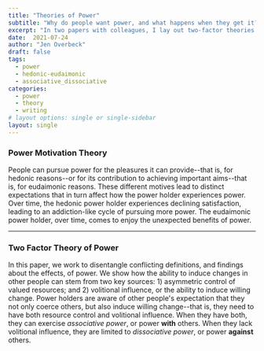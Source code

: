 ```yaml
---
title: "Theories of Power"
subtitle: "Why do people want power, and what happens when they get it? In 2021, I'm working on two major theory papers that lay out key dynamics in the pursuit and experience of power."
excerpt: "In two papers with colleagues, I lay out two-factor theories that describe how some people want power for the pleasures it offers, and others because it enables progress toward important goals; and that analyze how power can lead to more agency or more aggression based on the power holder's balance of resource control and capacity for volitional influence."
date:  2021-07-24
author: "Jen Overbeck"
draft: false
tags:
  - power
  - hedonic-eudaimonic
  - associative_dissociative
categories:
  - power 
  - theory
  - writing
# layout options: single or single-sidebar
layout: single
---
```



### Power Motivation Theory

People can pursue power for the pleasures it can provide--that is, for hedonic reasons--or for its contribution to achieving important aims--that is, for eudaimonic reasons. These different motives lead to distinct expectations that in turn affect how the power holder experiences power. Over time, the hedonic power holder experiences declining satisfaction, leading to an addiction-like cycle of pursuing more power. The eudaimonic power holder, over time, comes to enjoy the unexpected benefits of power.

---

### Two Factor Theory of Power

In this paper, we work to disentangle conflicting definitions, and findings about the effects, of power. We show how the ability to induce changes in other people can stem from two key sources: 1) asymmetric control of valued resources; and 2) volitional influence, or the ability to induce willing change. Power holders are aware of other people's expectation that they not only coerce others, but also induce willing change--that is, they need to have both resource control and volitional influence. When they have both, they can exercise *associative power*, or power **with** others. When they lack volitional influence, they are limited to *dissociative power*, or power **against** others.
